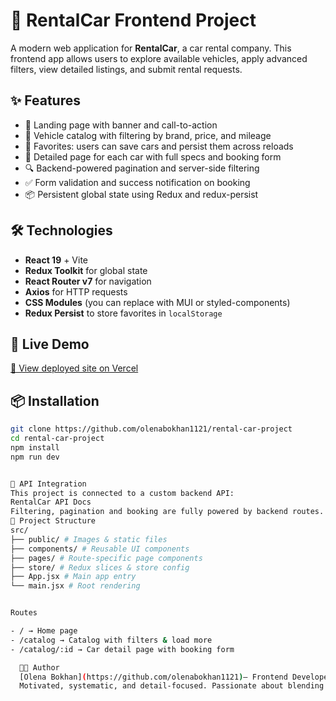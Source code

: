 # 🚗 RentalCar Frontend Project

A modern web application for **RentalCar**, a car rental company. This frontend app allows users to explore available vehicles, apply advanced filters, view detailed listings, and submit rental requests.

## ✨ Features

- 📍 Landing page with banner and call-to-action
- 📂 Vehicle catalog with filtering by brand, price, and mileage
- 🧡 Favorites: users can save cars and persist them across reloads
- 📄 Detailed page for each car with full specs and booking form
- 🔍 Backend-powered pagination and server-side filtering
- ✅ Form validation and success notification on booking
- 📦 Persistent global state using Redux and redux-persist

## 🛠 Technologies

- **React 19** + Vite
- **Redux Toolkit** for global state
- **React Router v7** for navigation
- **Axios** for HTTP requests
- **CSS Modules** (you can replace with MUI or styled-components)
- **Redux Persist** to store favorites in `localStorage`

## 🔗 Live Demo

[🔗 View deployed site on Vercel](https://your-vercel-url.vercel.app)

## 📦 Installation

```bash
git clone https://github.com/olenabokhan1121/rental-car-project
cd rental-car-project
npm install
npm run dev


🔐 API Integration
This project is connected to a custom backend API:
RentalCar API Docs
Filtering, pagination and booking are fully powered by backend routes.
📁 Project Structure
src/
├── public/ # Images & static files
├── components/ # Reusable UI components
├── pages/ # Route-specific page components
├── store/ # Redux slices & store config
├── App.jsx # Main app entry
└── main.jsx # Root rendering


Routes

- / → Home page
- /catalog → Catalog with filters & load more
- /catalog/:id → Car detail page with booking form

  👩‍💻 Author
  [Olena Bokhan](https://github.com/olenabokhan1121)— Frontend Developer
  Motivated, systematic, and detail-focused. Passionate about blending functional architecture with elegant design.

```
